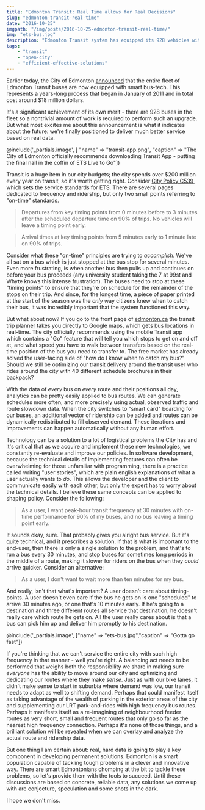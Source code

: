 ```yaml
---
title: "Edmonton Transit: Real Time allows for Real Decisions"
slug: "edmonton-transit-real-time"
date: "2016-10-25"
imgpath: "/img/posts/2016-10-25-edmonton-transit-real-time/"
img: "ets-bus.jpg"
description: "Edmonton Transit system has equipped its 928 vehicles with real-time technology at a cost of $18 million. We need to focus on getting more data and analyzing it, to provide data-based transit."
tags: 
    - "transit"
    - "open-city"
    - "efficient-effective-solutions"
---
```


Earlier today, the City of Edmonton [announced](http://www.mailoutinteractive.com/Industry/View.aspx?id=855590&q=1104160819&qz=b395a2)
that the entire fleet of Edmonton Transit buses are now equipped with smart bus-tech. This represents a years-long process
that began in January of 2011 and in total cost around $18 million dollars.

It's a significant achievement of its own merit - there are 928 buses in the fleet so a nontrivial amount of
work is required to perform such an upgrade. But what most excites me about this announcement is what it indicates about the future:
we're finally positioned to deliver much better service based on real data.

@include('_partials.image', [ "name" => "transit-app.png", "caption" => "The City of Edmonton officially recommends downloading Transit App - putting the final nail in the coffin of ETS Live to Go"])

Transit is a huge item in our city budgets; the city spends over $200 million every year on transit, so it's worth getting right.
Consider [City Policy C539](https://www.edmonton.ca/transportation/C539.pdf), which sets the service standards for ETS.
There are several pages dedicated to frequency and ridership, but only two small points referring to "on-time" standards.

> Departures from key timing points from 0 minutes before to 3 minutes after the scheduled
  departure time on 90% of trips. No vehicles will leave a timing point early.
  
> Arrival times at key timing points from 5 minutes early to 1 minute late on 90% of trips. 

Consider what these "on-time" principles are trying to *accomplish*. We've all sat on a bus which is just stopped at the
bus stop for several minutes. Even more frustrating, is when another bus then pulls up and continues on before your bus proceeds
(any university student taking the 7 at 99st and Whyte knows this intense frustration). The buses need to stop at these "timing points"
to ensure that they're on schedule for the remainder of the stops on their trip. And since, for the longest time, a piece of paper
printed at the start of the season was the *only* way citizens knew when to catch their bus, it was incredibly important that
the system functioned this way.

But what about now? If you go to the front page of [edmonton.ca](https://edmonton.ca) the transit trip planner takes you
directly to Google maps, which gets bus locations in real-time. The city officially recommends using the mobile Transit app
which contains a "Go" feature that will tell you which stops to get on and off at, and what speed you have to walk between transfers based on the real-time
position of the bus you need to transfer to. The free market has already solved the user-facing side of "how do I know when to catch my bus?"
Should we still be optimizing our transit delivery around the transit user who rides around the city with 40 different schedule
brochures in their backpack?

With the data of *every* bus on *every* route and their positions all day, analytics can be pretty easily applied to bus routes. We can generate schedules
more often, and more precisely using actual, observed traffic and route slowdown data. When the city switches to "smart card" boarding
for our buses, an additional vector of ridership can be added and routes can be dynamically redistributed to fill observed demand. These iterations and
improvements can happen automatically without any human effort.

Technology can be a solution to a lot of logistical problems the City has and it's critical that as we acquire and implement
these new technologies, we constantly re-evaluate and improve our policies. In software development, because the technical details
of implementing features can often be overwhelming for those unfamiliar with programming, there is a practice called writing
"user stories", which are plain english explanations of what a user actually wants to *do*. This allows the developer and the client
to communicate easily with each other, but only the expert has to worry about the technical details. I believe these same concepts can
be applied to shaping policy. Consider the following:

> As a user, I want peak-hour transit frequency at 30 minutes with on-time performance for 90% of my buses, and no bus leaving a timing point early.

It sounds okay, sure. That probably gives you alright bus service. But it's quite technical, and it prescribes a solution. 
If that is what is important to the end-user, then there is only a single solution to the problem, and that's to run a bus every 30 minutes,
and stop buses for sometimes long periods in the middle of a route, making it slower for riders on the bus when they *could*
arrive quicker. Consider an alternative:

> As a user, I don't want to wait more than ten minutes for my bus.

And really, isn't that what's important? A user doesn't care about timing-points. A user doesn't even care if the bus he gets on
is one "scheduled" to arrive 30 minutes ago, or one that's 10 minutes early. If he's going to a destination and three different routes
all service that destination, he doesn't really care which route he gets on. All the user really cares about is that a bus
can pick him up and deliver him promptly to his destination.

@include('_partials.image', ["name" => "ets-bus.jpg","caption" => "Gotta go fast"])

If you're thinking that we can't service the entire city with such high frequency in that manner - well you're right. A balancing
act needs to be performed that weighs both the responsibility we share in making sure *everyone* has the ability to move
around our city and optimizing and dedicating our routes where they make *sense*. Just as with our bike lanes, it didn't make
sense to start in suburbia where demand was low, our transit needs to adapt as well to shifting demand. Perhaps that could manifest itself
as taking advantage of the wealth of parking in the exterior areas of the city and supplementing our LRT park-and-rides with
high frequency bus routes. Perhaps it manifests itself as a re-imagining of neighbourhood feeder routes as very short, small and frequent
routes that only go so far as the nearest high frequency connection. Perhaps it's none of those things, and a brilliant solution will be revealed
when we can overlay and analyze the actual route and ridership data.

But one thing I am certain about: real, hard data is going to play a key component in developing permanent solutions.
Edmonton is a smart population capable of tackling tough problems in a clever and innovative way. There are smart Edmontonians
chomping at the bit to tackle these problems, so let's provide them with the tools to succeed. Until these discussions
are based on concrete, reliable data, any solutions we come up with are conjecture, speculation and some shots in the dark. 

I hope we don't miss.
